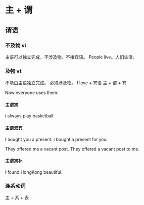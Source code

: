 
# 主 + 谓


## 谓语

### 不及物 vi
主语可以独立完成，不涉及物。不接宾语。
People live。人们生活。

### 及物 vt
不能由主语独立完成。 必须涉及物。
I love + 宾语
主 + 谓 + 宾

Now everyone uses them. 

#### 主谓宾

i always play basketball

#### 主谓双宾

I bought you a present. 
I bought a present for you.

They offered me a vacant post.
They offered a vacant post to me.

#### 主谓宾补
I found HongKong beautiful.

### 连系动词

主 + 系 + 表


